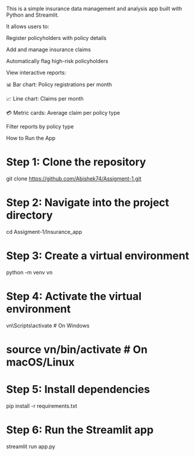 This is a simple insurance data management and analysis app built with Python and Streamlit.

It allows users to:

Register policyholders with policy details

Add and manage insurance claims

Automatically flag high-risk policyholders

View interactive reports:

📊 Bar chart: Policy registrations per month

📈 Line chart: Claims per month

💳 Metric cards: Average claim per policy type

Filter reports by policy type

How to Run the App

# Step 1: Clone the repository
git clone https://github.com/Abishek74/Assigment-1.git

# Step 2: Navigate into the project directory
cd Assigment-1/Insurance_app

# Step 3: Create a virtual environment
python -m venv vn

# Step 4: Activate the virtual environment
vn\Scripts\activate   # On Windows
# source vn/bin/activate   # On macOS/Linux

# Step 5: Install dependencies
pip install -r requirements.txt

# Step 6: Run the Streamlit app
streamlit run app.py


